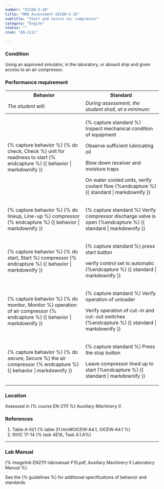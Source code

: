 ```yaml
---
number: "OICEW-5-1D"
title: "MMA Assessment OICEW-5-1D"
subtitle: "Start and secure air compressor"
category: "Engine"
status: ""
cnum: "EN-2111"

---
```

### Condition

Using an approved simulator, in the laboratory, or aboard ship and given access to an air compressor.

### Performance requirement 

<table width='100%' class='Guidelines'>
 <thead>
 <tr>
     <th class='thirty'>Behavior</th>
     <th class='seventy'>Standard</th>
 </tr>
 <tr>
     <td><em>The student will:</em></td>
     <td><em>During assessment, the student shall, at a minimum:</em></td>
 </tr>
 </thead>
 <tbody>
 

<tr><td>

{% capture behavior %}
{% do check, Check %} unit for readiness to start
{% endcapture %}
{{ behavior | markdownify }}

</td><td>

{% capture standard %}
Inspect mechanical condition of equipment

Observe sufficient lubricating oil

Blow down receiver and moisture traps

On water cooled units, verify coolant flow
{%endcapture %}
{{ standard | markdownify }}

</td></tr>



<tr><td>

{% capture behavior %}
{% do lineup, Line-up %} compressor
{% endcapture %}
{{ behavior | markdownify }}

</td><td>

{% capture standard %}
Verify compressor discharge valve is open
{%endcapture %}
{{ standard | markdownify }}

</td></tr>



<tr><td>

{% capture behavior %}
{% do start, Start %} compressor
{% endcapture %}
{{ behavior | markdownify }}

</td><td>

{% capture standard %}
press start button

verify control set to automatic
{%endcapture %}
{{ standard | markdownify }}

</td></tr>



<tr><td>

{% capture behavior %}
{% do monitor, Monitor %} operation of air compressor
{% endcapture %}
{{ behavior | markdownify }}

</td><td>

{% capture standard %}
Verify operation of unloader

Verify operation of cut-in and cut-out switches
{%endcapture %}
{{ standard | markdownify }}

</td></tr>



<tr><td>

{% capture behavior %}
{% do secure, Secure %} the air compressor
{% endcapture %}
{{ behavior | markdownify }}

</td><td>

{% capture standard %}
Press the stop button

Leave compressor lined up to start
{%endcapture %}
{{ standard | markdownify }}

</td></tr>



 </tbody>
 </table>

### Location

Assessed in  {% course  EN-2111 %}  *Auxiliary Machinery II*.

### References

1.  Table A-III/1 {% table 31.html#OICEW-A4.1, OICEW-A4.1 %}
1.  NVIC 17-14 {% task 4E1A, Task 4.1.A%}

***

### Lab Manual

{% imagelink EN2111-labmanual-F15.pdf, Auxiliary Machinery II Laboratory Manual %}

See the {% guidelines %} for additional specifications of behavior and standards.